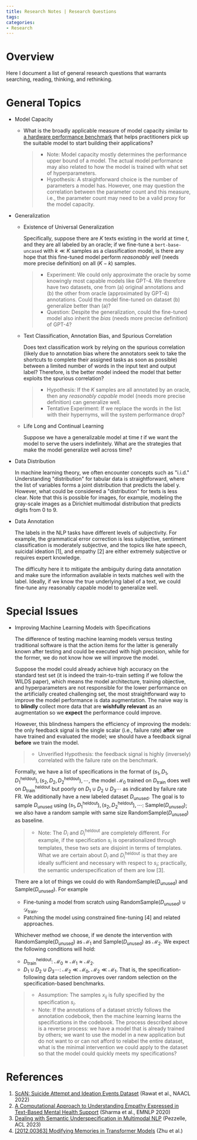 ```yaml
---
title: Research Notes | Research Questions
tags: 
categories:
- Research
---
```


# Overview

Here I document a list of general research questions that warrants searching, reading, thinking, and rethinking. 

# General Topics

- Model Capacity

    - What is the broadly applicable measure of model capacity similar to [a hardware performance benchmark](https://www.maxon.net/en/cinebench) that helps practitioners pick up the suitable model to start building their applications? 

        > - Note: Model capacity mostly determines the performance upper bound of a model. The actual model performance may also related to how the model is trained with what set of hyperparameters.
        > - Hypothesis: A straightforward choice is the number of parameters a model has. However, one may question the correlation between the parameter count and this measure, i.e., the parameter count may need to be a valid proxy for the model capacity.

- Generalization

    - Existence of Universal Generalization

        Specifically, suppose there are $K$ texts existing in the world at time $t$, and they are all labeled by an oracle; if we fine-tune a `bert-base-uncased` with $k \ll K$ samples as a classification model, is there any hope that this fine-tuned model perform *reasonably well* (needs more precise definition) on all $(K-k)$ samples.

        > - Experiment: We could only approximate the oracle by some knowingly most capable models like GPT-4. We therefore have two datasets, one from (a) original annotations and (b) the other from oracle (approximated by GPT-4) annotations. Could the model fine-tuned on dataset (b) generalize better than (a)?
        > - Question: Despite the generalization, could the fine-tuned model also inherit the *bias*  (needs more precise definition) of GPT-4?
    
    - Text Classification, Annotation Bias, and Spurious Correlation
    
        Does text classification work by relying on the spurious correlation (likely due to annotation bias where the annotators seek to take the shortcuts to complete their assigned tasks as soon as possible) between a limited number of words in the input text and output label? Therefore, is the better model indeed the model that better exploits the spurious correlation?
    
        > - Hypothesis: If the $K$ samples are all annotated by an oracle, then any *reasonably capable* model (needs more precise definition) can generalize well. 
        > - Tentative Experiment: If we replace the words in the list with their hypernyms, will the system performance drop?
    
    - Life Long and Continual Learning
    
        Suppose we have a generalizable model at time $t$ if we want the model to serve the users indefinitely. What are the strategies that make the model generalize well across time?
    
- Data Distribution

    In machine learning theory, we often encounter concepts such as "i.i.d." Understanding "distribution" for tabular data is straightforward, where the list of variables forms a joint distribution that predicts the label y. However, what could be considered a "distribution" for texts is less clear. Note that this is possible for images, for example, modeling the gray-scale images as a Dirichlet multimodal distribution that predicts digits from 0 to 9.
    
- Data Annotation

    The labels in the NLP tasks have different levels of subjectivity. For example, the grammatical error correction is less subjective, sentiment classification is moderately subjective, and the topics like hate speech, suicidal ideation [1], and empathy [2] are either extremely subjective or requires expert knowledge.

    The difficulty here it to mitigate the ambiguity during data annotation and make sure the information available in texts matches well with the label. Ideally, if we know the true underlying label of a text, we could fine-tune any reasonably capable model to generalize well.

# Special Issues

- Improving Machine Learning Models with Specifications

    The difference of testing machine learning models versus testing traditional software is that the action items for the latter is generally known after testing and could be executed with high precision, while for the former, we do not know how we will improve the model.

    Suppose the model could already achieve high accuracy on the standard test set (it is indeed the train-to-train setting if we follow the WILDS paper), which means the model architecture, training objective, and hyperparameters are not responsible for the lower performance on the artificially created challenging set, the most straightforward way to improve the model performance is data augmentation. The naive way is to **blindly** collect more data that are **wishfully relevant** as an augmentation so we **expect** the performance could improve.

    However, this blindness hampers the efficiency of improving the models: the only feedback signal is the single scalar (i.e., failure rate) **after** we have trained and evaluated the model; we should have a feedback signal **before** we train the model. 

    > - Unverified Hypothesis: the feedback signal is highly (inversely) correlated with the failure rate on the benchmark.

    Formally, we have a list of specifications in the format of $(s_1, D _ 1, D _ 1 ^ \text{heldout}), (s _ 2, D _ 2, D _ 2 ^ \text{heldout}), \cdots$, the model $\mathcal{M}_0$ trained on $D _ \text{train}$ does well on $D _ \text{train} ^\text{heldout}$ but poorly on $D _ 1 \cup D _  2 \cup D _ 3 \cdots$ as indicated by failure rate $\mathrm{FR}$. We additionally have a new labeled dataset $D _ \text{unused}$. The goal is to sample $D _ \text{unused}$ using $(s_1,D _ 1 ^ \text{heldout}), (s _ 2, D _ 2 ^ \text{heldout}), \cdots$: $\mathrm{Sample}(D _ \text{unused})$; we also have a random sample with same size $\mathrm{RandomSample}(D _ \text{unused})$ as baseline.

    > - Note: The $D _ i$ and $D _ i ^ \text{heldout}$ are completely different. For example, if the specification $s _ i$ is operationalized through templates, these two sets are disjoint in terms of templates. What we are certain about  $D _ i$ and $D _ i ^ \text{heldout}$ is that they are ideally sufficient and necessary with respect to $s _ i$; practically, the semantic underspecification of them are low [3].
    
    There are a lot of things we could do with $\mathrm{RandomSample}(D _ \text{unused})$ and $\mathrm{Sample}(D _ \text{unused})$. For example
    
    - Fine-tuning a model from scratch using $\mathrm{RandomSample}(D _ \text{unused}) \cup \mathcal{D} _ \text{train}$.
    - Patching the model using constrained fine-tuning [4] and related approaches.
    
    Whichever method we choose, if we denote the intervention with $\mathrm{RandomSample}(D _ \text{unused})$ as $\mathcal{M} _ 1$ and $\mathrm{Sample}(D _ \text{unused})$ as $\mathcal{M} _ 2$. We expect the following conditions will hold:
    
    - $D _ \text{train} ^ \text{heldout}$: $\mathcal{M} _ 0 \approx \mathcal{M} _ 1 \approx \mathcal{M} _ 2$.
    - $D _ 1 \cup D _  2 \cup D _ 3 \cdots$: $\mathcal{M} _ 2 \ll \mathcal{M} _ 0$, $\mathcal{M} _ 2 \ll \mathcal{M} _ 1$. That is, the specification-following data selection improves over random selection on the specification-based benchmarks.
    
    > - Assumption: The samples $x _ {ij}$ is fully specified by the specification $s _ i$.
    > - Note: If the annotations of a dataset strictly follows the annotation codebook, then the machine learning learns the specifications in the codebook. The process described above is a reverse process: we have a model that is already trained by others; we want to use the model in a new application but do not want to or can not afford to relabel the entire dataset, what is the minimal intervention we could apply to the dataset so that the model could quickly meets my specifications?

# References

1. [ScAN: Suicide Attempt and Ideation Events Dataset](https://aclanthology.org/2022.naacl-main.75) (Rawat et al., NAACL 2022)
2. [A Computational Approach to Understanding Empathy Expressed in Text-Based Mental Health Support](https://aclanthology.org/2020.emnlp-main.425) (Sharma et al., EMNLP 2020)
3. [Dealing with Semantic Underspecification in Multimodal NLP](https://aclanthology.org/2023.acl-long.675) (Pezzelle, ACL 2023)
4. [[2012.00363] Modifying Memories in Transformer Models](https://arxiv.org/abs/2012.00363) (Zhu et al.)
